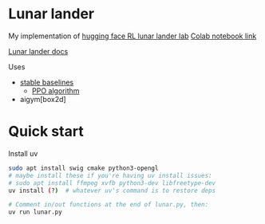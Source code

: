 # Lunar lander

My implementation of [hugging face RL lunar lander lab](https://huggingface.co/learn/deep-rl-course/en/unit1/hands-on)
[Colab notebook link](https://colab.research.google.com/github/huggingface/deep-rl-class/blob/master/notebooks/unit1/unit1.ipynb#scrollTo=9XaULfDZDvrC)

[Lunar lander docs](https://gymnasium.farama.org/environments/box2d/lunar_lander/)

Uses
- [stable baselines](https://stable-baselines3.readthedocs.io/en/master/)
    - [PPO algorithm](https://stable-baselines3.readthedocs.io/en/master/modules/ppo.html#example%5D)
- aigym[box2d]

# Quick start
Install uv

```sh
sudo apt install swig cmake python3-opengl
# maybe install these if you're having uv install issues:
# sudo apt install ffmpeg xvfb python3-dev libfreetype-dev
uv install (?)  # whatever uv's command is to restore deps

# Comment in/out functions at the end of lunar.py, then:
uv run lunar.py
```
